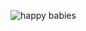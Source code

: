 ![happy babies](http://www.reactiongifs.com/wp-content/uploads/2013/01/happy-twins.gif "Happy Babies!")
